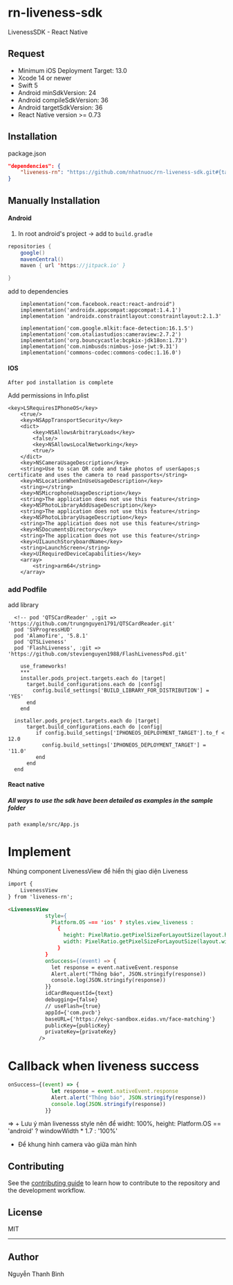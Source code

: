 # rn-liveness-sdk

LivenessSDK - React Native

## Request
  * Minimum iOS Deployment Target: 13.0
  * Xcode 14 or newer
  * Swift 5
  * Android minSdkVersion: 24
  * Android compileSdkVersion: 36
  * Android targetSdkVersion: 36
  * React Native version >= 0.73

## Installation

package.json

```json
"dependencies": {
    "liveness-rn": "https://github.com/nhatnuoc/rn-liveness-sdk.git#{tag_version}",
}
```

## Manually Installation

#### Android

1. In root android's project -> add to `build.gradle`

```java
repositories {
    google()
    mavenCentral()
    maven { url 'https://jitpack.io' }

}
```

add to dependencies

```dependencies
    implementation("com.facebook.react:react-android")
    implementation('androidx.appcompat:appcompat:1.4.1')
    implementation 'androidx.constraintlayout:constraintlayout:2.1.3'

    implementation('com.google.mlkit:face-detection:16.1.5')
    implementation('com.otaliastudios:cameraview:2.7.2')
    implementation('org.bouncycastle:bcpkix-jdk18on:1.73')
    implementation('com.nimbusds:nimbus-jose-jwt:9.31')
    implementation('commons-codec:commons-codec:1.16.0')
```

#### IOS
```
After pod installation is complete
```

Add permissions in Info.plist

``` Add permissions in Info.plist
<key>LSRequiresIPhoneOS</key>
	<true/>
	<key>NSAppTransportSecurity</key>
	<dict>
		<key>NSAllowsArbitraryLoads</key>
		<false/>
		<key>NSAllowsLocalNetworking</key>
		<true/>
	</dict>
	<key>NSCameraUsageDescription</key>
	<string>Use to scan QR code and take photos of user&apos;s certificate and uses the camera to read passports</string>
	<key>NSLocationWhenInUseUsageDescription</key>
	<string></string>
	<key>NSMicrophoneUsageDescription</key>
	<string>The application does not use this feature</string>
	<key>NSPhotoLibraryAddUsageDescription</key>
	<string>The application does not use this feature</string>
	<key>NSPhotoLibraryUsageDescription</key>
	<string>The application does not use this feature</string>
	<key>NSDocumentsDirectory</key>
	<string>The application does not use this feature</string>
	<key>UILaunchStoryboardName</key>
	<string>LaunchScreen</string>
	<key>UIRequiredDeviceCapabilities</key>
	<array>
		<string>arm64</string>
	</array>
```

### add Podfile

add library
```
  <!-- pod 'QTSCardReader' ,:git => 'https://github.com/trungnguyen1791/QTSCardReader.git'
  pod 'SVProgressHUD'
  pod 'Alamofire', '5.8.1'
  pod 'QTSLiveness'
  pod 'FlashLiveness', :git => 'https://github.com/stevienguyen1988/FlashLivenessPod.git'
```

```
    use_frameworks!
    ***
    installer.pods_project.targets.each do |target|
      target.build_configurations.each do |config|
        config.build_settings['BUILD_LIBRARY_FOR_DISTRIBUTION'] = 'YES'
      end
    end
```
```
  installer.pods_project.targets.each do |target|
      target.build_configurations.each do |config|
         if config.build_settings['IPHONEOS_DEPLOYMENT_TARGET'].to_f < 12.0
           config.build_settings['IPHONEOS_DEPLOYMENT_TARGET'] = '11.0'
         end
      end
  end
```

#### React native
#####  All ways to use the sdk have been detailed as examples in the sample folder
``` File example
path example/src/App.js
```

# Implement
Nhúng component LivenessView để hiển thị giao diện Liveness
```markdown
import {
    LivenessView
} from 'liveness-rn';

<LivenessView
            style={
              Platform.OS === 'ios' ? styles.view_liveness :
                {
                  height: PixelRatio.getPixelSizeForLayoutSize(layout.height),
                  width: PixelRatio.getPixelSizeForLayoutSize(layout.width),
                }
            }
            onSuccess={(event) => {
              let response = event.nativeEvent.response
              Alert.alert("Thông báo", JSON.stringify(response))
              console.log(JSON.stringify(response))
            }}
            idCardRequestId={text}
            debugging={false}
            // useFlash={true}
            appId={'com.pvcb'}
            baseURL={'https://ekyc-sandbox.eidas.vn/face-matching'}
            publicKey={publicKey}
            privateKey={privateKey}
          />
```

# Callback when liveness success
```js
onSuccess={(event) => {
              let response = event.nativeEvent.response
              Alert.alert("Thông báo", JSON.stringify(response))
              console.log(JSON.stringify(response))
            }}
```

=> + Lưu ý màn livenesss style nên để widht: 100%, height: Platform.OS == 'android' ? windowWidth * 1.7 : '100%'
  + Để khung hình camera vào giữa màn hình

## Contributing

See the [contributing guide](CONTRIBUTING.md) to learn how to contribute to the repository and the development workflow.

## License

MIT

---

## Author
Nguyễn Thanh Bình
